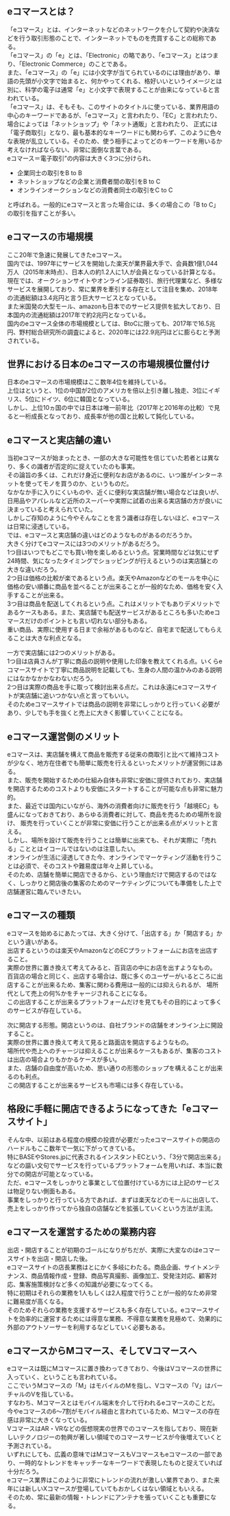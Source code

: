 ## eコマースとは？
「eコマース」とは、インターネットなどのネットワークを介して契約や決済などを行う取引形態のことで、インターネットでものを売買することの総称である。<br>
「eコマース」の「e」とは、「Electronic」の略であり、「eコマース」とはつまり、「Electronic Commerce」のことである。<br>
また、「eコマース」の「e」には小文字が当てられているのには理由があり、単語の先頭が小文字で始まると、何かやってくれる、格好いいというイメージとは別に、科学の電子は通常「e」と小文字で表現することが由来になっていると言われている。<br>
「eコマース」は、そもそも、このサイトのタイトルに使っている、業界用語の中心のキーワードであるが、「eコマース」と言われたり、「EC」と言われたり、場合によっては「ネットショップ」や「ネット通販」と言われたり、
正式には「電子商取引」となり、最も基本的なキーワードにも関わらず、このように色々な表現が乱立している。そのため、使う相手によってどのキーワードを用いるか考えなければならない、非常に面倒な言葉である。<br>
eコマース＝電子取引”の内容は大きく3つに分けられ、

- 企業同士の取引をB to B
- ネットショップなどの企業と消費者間の取引をB to C
- オンラインオークションなどの消費者同士の取引をC to C

と呼ばれる。一般的にeコマースと言った場合には、多くの場合この「B to C」の取引を指すことが多い。

## eコマースの市場規模
ここ20年で急速に発展してきたeコマース。<br>
国内では、1997年にサービスを開始した楽天が業界最大手で、会員数1億1,044万人（2015年末時点）、日本人の約1.2人に1人が会員となっている計算となる。<br>
現在では、オークションサイトやオンライン証券取引、旅行代理業など、多様なサービスを展開しており、常に業界を牽引する存在として注目を集め、2018年の流通総額は3.4兆円と言う巨大サービスとなっている。<br>
また米国発の大型モール、amazonも日本でのサービス提供を拡大しており、日本国内の流通総額は2017年で約2兆円となっている。<br>
国内のeコマース全体の市場規模としては、BtoCに限っても、2017年で16.5兆円、野村総合研究所の調査によると、2020年には22.9兆円ほどに膨らむと予測されている。

## 世界における日本のeコマースの市場規模位置付け
日本のeコマースの市場規模はここ数年4位を維持している。<br>
上位はというと、1位の中国が2位のアメリカを倍以上引き離し独走、3位にイギリス、5位にドイツ、6位に韓国となっている。<br>
しかし、上位10ヵ国の中では日本は唯一前年比（2017年と2016年の比較）で見ると一桁成長となっており、成長率が他の国と比較して鈍化している。

## eコマースと実店舗の違い
当初eコマースが始まったとき、一部の大きな可能性を信じていた若者とは異なり、多くの識者が否定的に捉えていたのも事実。<br>
その論旨の多くは、これだけ身近に便利なお店があるのに、いつ誰がインターネットを使ってモノを買うのか、というものだ。<br>
なかなか手に入りにくいものや、近くに便利な実店舗が無い場合などは良いが、日用品やアパレルなど近所のスーパーや実際に試着の出来る実店舗の方が良いに決まっていると考えられていた。<br>
しかしご存知のように今やそんなことを言う識者は存在しないほど、eコマースは日常に浸透している。<br>
では、eコマースと実店舗の違いはどのようなものがあるのだろうか。<br>
大きく分けてeコマースには3つのメリットがあるだろう。<br>
1つ目はいつでもどこでも買い物を楽しめるという点。営業時間などは気にせず24時間、気になったタイミングでショッピングが行えるというのは実店舗との大きな違いだろう。<br>
2つ目は価格の比較が楽であるという点。楽天やAmazonなどのモールを中心に価格の安い順番に商品を並べることが出来ることが一般的なため、価格を安く入手することが出来る。<br>
3つ目は商品を配送してくれるという点。これはメリットでもありデメリットであるケースもある。また、実店舗でも配送サービスがあるところも多いためeコマースだけのポイントとも言い切れない部分もある。<br>
重い商品、実際に使用する日まで余裕があるものなど、自宅まで配送してもらえることは大きな利点となる。

一方で実店舗には2つのメリットがある。<br>
1つ目は店員さんが丁寧に商品の説明や使用した印象を教えてくれる点。いくらeコマースサイトで丁寧に商品説明を記載しても、生身の人間の温かみのある説明にはなかなかかなわないだろう。<br>
2つ目は実際の商品を手に取って検討出来る点だ。これは永遠にeコマースサイトが実店舗に追いつかない点と言ってもいい。<br>
そのためeコマースサイトでは商品の説明を非常にしっかりと行っていく必要があり、少しでも手を抜くと売上に大きく影響していくことになる。

## eコマース運営側のメリット
eコマースは、実店舗を構えて商品を販売する従来の商取引と比べて維持コストが少なく、地方在住者でも簡単に販売を行えるといったメリットが運営側にはある。<br>
また、販売を開始するための仕組み自体も非常に安価に提供されており、実店舗を開店するためのコストよりも安価にスタートすることが可能な点も非常に魅力的。<br>
また、最近では国内にいながら、海外の消費者向けに販売を行う「越境EC」も盛んになっておきており、あらゆる消費者に対して、商品を売るための場所を設け、
販売を行っていくことが非常に安価に行うことが出来る点がメリットと言える。<br>
しかし、場所を設けて販売を行うことは簡単に出来ても、それが実際に「売れる」こととはイコールではないのは注意したい。<br>
オンラインが生活に浸透してきた今、オンラインでマーケティング活動を行うことは必須で、そのコストや難易度は年々上昇している。<br>
そのため、店舗を簡単に開店できるから、という理由だけで開店するのではなく、しっかりと開店後の集客のためのマーケティングについても準備をした上で店舗運営に臨んでいきたい。

## eコマースの種類
eコマースを始めるにあたっては、大きく分けて、「出店する」か「開店する」かという違いがある。<br>
出店するというのは楽天やAmazonなどのECプラットフォームにお店を出店すること。<br>
実際の世界に置き換えて考えてみると、百貨店の中にお店を出すようなもの。<br>
百貨店の場合と同じく、出店する場合は、既に多くのユーザーがいるところに出店することが出来るため、集客に関わる費用は一般的には抑えられるが、
場所代として売上の何%かをチャージされることになる。<br>
この出店することが出来るプラットフォームだけを見てもその目的によって多くのサービスが存在している。

次に開店する形態。開店というのは、自社ブランドの店舗をオンライン上に開設すること。<br>
実際の世界に置き換えて考えて見ると路面店を開店するようなもの。<br>
場所代や売上へのチャージは抑えることが出来るケースもあるが、集客のコストは出店の場合よりもかかるケースが多い。<br>
また、店舗の自由度が高いため、思い通りの形態のショップを構えることが出来るのも利点。<br>
この開店することが出来るサービスも市場には多く存在している。

## 格段に手軽に開店できるようになってきた「eコマースサイト」
そんな中、以前はある程度の規模の投資が必要だったeコマースサイトの開店のハードルもここ数年で一気に下がってきている。<br>
特にBASEやStores.jpに代表されるインスタントECという、「3分で開店出来る」などの謳い文句でサービスを行っているプラットフォームを用いれば、本当に数分での開店が可能となっている。<br>
ただ、eコマースをしっかりと事業として位置付けている方には上記のサービスは物足りない側面もある。<br>
事業をしっかりと行っている方であれば、まずは楽天などのモールに出店して、売上をしっかり作ってから独自の店舗などを拡張していくという方法が主流。

## eコマースを運営するための業務内容
出店・開店することが初期のゴールになりがちだが、実際に大変なのはeコマースサイトを出店・開店した後。<br>
eコマースサイトの店長業務はとにかく多岐にわたる。商品企画、サイトメンテナンス、商品情報作成・登録、商品写真撮影、画像加工、受発注対応、顧客対応、集客施策検討など多くの知識が必要になってくる。<br>
特に初期はそれらの業務を1人もしくは2人程度で行うことが一般的なため非常に難易度が高くなる。<br>
そのためそれらの業務を支援するサービスも多く存在している。eコマースサイトを効率的に運営するためには得意な業務、不得意な業務を見極めて、効果的に外部のアウトソーサーを利用するなどしていく必要もある。

## eコマースからMコマース、そしてVコマースへ
eコマースは既にMコマースに置き換わってきており、今後はVコマースの世界に入っていく、ということも言われている。<br>
ここでいうMコマースの「M」はモバイルのMを指し、Vコマースの「V」はバーチャルのVを指している。<br>
すなわち、Mコマースとはモバイル端末を介して行われるeコマースのことだ。<br>
今やeコマースの6～7割がモバイル経由と言われているため、Mコマースの存在感は非常に大きくなっている。<br>
VコマースはAR・VRなどの仮想現実の世界でのコマースを指しており、現在新しいテクノロジーの勃興が著しい領域でのコマースサービスが今後増えていくと予測されている。<br>
いずれにしても、広義の意味ではMコマースもVコマースもeコマースの一部であり、一時的なトレンドをキャッチーなキーワードで表現したものと捉えていれば十分だろう。<br>
eコマース業界はこのように非常にトレンドの流れが激しい業界であり、また来年には新しいXコマースが登場していてもおかしくはない領域ともいえる。<br>
そのため、常に最新の情報・トレンドにアンテナを張っていくことも重要になる。
